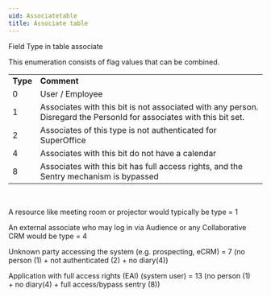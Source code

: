 ```yaml
---
uid: Associatetable
title: Associate table
---
```


Field Type in table associate

This enumeration consists of flag values that can be combined.

|          |                                                                                                                      |
|----------|----------------------------------------------------------------------------------------------------------------------|
| **Type** | **Comment**                                                                                                          |
| 0        | User / Employee                                                                                                      |
| 1        | Associates with this bit is not associated with any person. Disregard the PersonId for associates with this bit set. |
| 2        | Associates of this type is not authenticated for SuperOffice                                                         |
| 4        | Associates with this bit do not have a calendar                                                                      |
| 8        | Associates with this bit has full access rights, and the Sentry mechanism is bypassed                                |

 

A resource like meeting room or projector would typically be type = 1

An external associate who may log in via Audience or any Collaborative CRM would be type = 4

Unknown party accessing the system (e.g. prospecting, eCRM) = 7 (no person (1) + not authenticated (2) + no diary(4))

Application with full access rights (EAI) (system user) = 13 (no person (1) + no diary(4) + full access/bypass sentry (8))